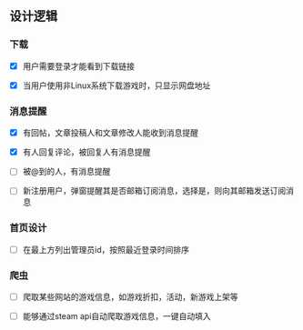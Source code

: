 ## 设计逻辑

### 下载

* [x] 用户需要登录才能看到下载链接

* [x] 当用户使用非Linux系统下载游戏时，只显示网盘地址

### 消息提醒

* [X] 有回帖，文章投稿人和文章修改人能收到消息提醒

* [X] 有人回复评论，被回复人有消息提醒

* [ ] 被@到的人，有消息提醒

* [ ] 新注册用户，弹窗提醒其是否邮箱订阅消息，选择是，则向其邮箱发送订阅消息

### 首页设计

* [ ] 在最上方列出管理员id，按照最近登录时间排序

### 爬虫

* [ ] 爬取某些网站的游戏信息，如游戏折扣，活动，新游戏上架等

* [ ] 能够通过steam api自动爬取游戏信息，一键自动填入


